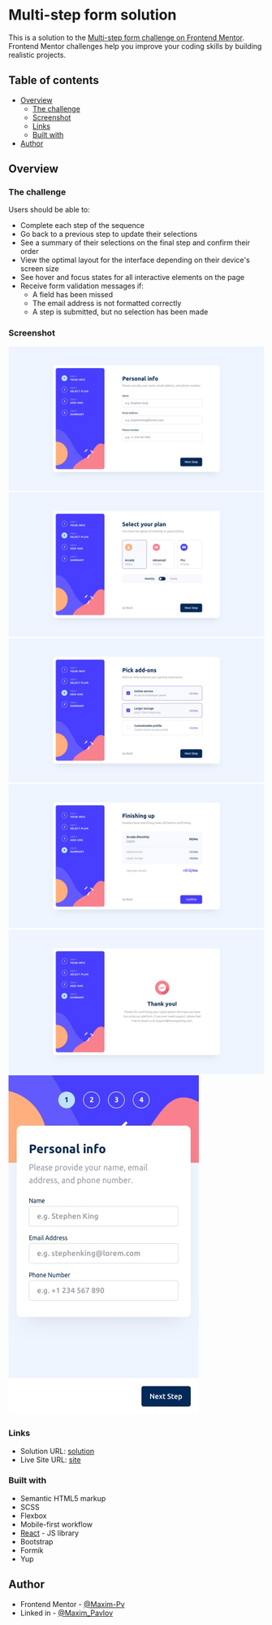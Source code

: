 # Multi-step form solution

This is a solution to the [Multi-step form challenge on Frontend Mentor](https://www.frontendmentor.io/challenges/multistep-form-YVAnSdqQBJ). Frontend Mentor challenges help you improve your coding skills by building realistic projects. 

## Table of contents

- [Overview](#overview)
  - [The challenge](#the-challenge)
  - [Screenshot](#screenshot)
  - [Links](#links)
  - [Built with](#built-with)
- [Author](#author)


## Overview

### The challenge

Users should be able to:

- Complete each step of the sequence
- Go back to a previous step to update their selections
- See a summary of their selections on the final step and confirm their order
- View the optimal layout for the interface depending on their device's screen size
- See hover and focus states for all interactive elements on the page
- Receive form validation messages if:
  - A field has been missed
  - The email address is not formatted correctly
  - A step is submitted, but no selection has been made

### Screenshot

![desktop-design-step-1](design/desktop-design-step-1.jpg)
![desktop-design-step-2](design/desktop-design-step-2-monthly.jpg)
![desktop-design-step-3](design/desktop-design-step-3-monthly.jpg)
![desktop-design-step-4](design/desktop-design-step-4-monthly.jpg)
![desktop-design-step-5](design/desktop-design-step-5.jpg)
![mobile-design-step-1](design/mobile-design-step-1.jpg)

### Links

- Solution URL: [solution](https://www.frontendmentor.io/solutions/multi-step-form-using-scss-CqC2X4FpD-)
- Live Site URL: [site](https://multi-step-form-sable-eight.vercel.app/)

### Built with

- Semantic HTML5 markup
- SCSS
- Flexbox
- Mobile-first workflow
- [React](https://reactjs.org/) - JS library
- Bootstrap
- Formik
- Yup

## Author

- Frontend Mentor - [@Maxim-Pv](https://www.frontendmentor.io/profile/Maxim-Pv)
- Linked in - [@Maxim_Pavlov](https://www.linkedin.com/in/maksim-pavlov-12b22528b/?locale=en_US)



